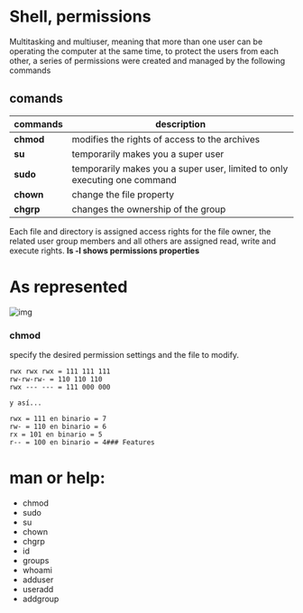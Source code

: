 # Shell, permissions
Multitasking and multiuser, meaning that more than one user can be operating the computer at the same time, to protect the users from each other, a series of permissions were created and managed by the following commands 
## comands

| commands           | description                                                               |
| ----------------- | ------------------------------------------------------------------ |
| **chmod** | modifies the rights of access to the archives |
| **su** | temporarily makes you a super user |
| **sudo** | temporarily makes you a super user, limited to only executing one command  |
| **chown** | change the file property  |
| **chgrp** | changes the ownership of the group |

Each file and directory is assigned access rights for the file owner, the related user group members and all others are assigned read, write and execute rights.
**ls -l shows permissions properties**

# As represented
![img](https://translate.google.com/website?sl=en&tl=es&hl=es&client=webapp&u=http://linuxcommand.org/images/file_permissions.png)
### chmod
specify the desired permission settings and the file to modify.

    rwx rwx rwx = 111 111 111
    rw-rw-rw- = 110 110 110
    rwx --- --- = 111 000 000
    
    y así...
    
    rwx = 111 en binario = 7
    rw- = 110 en binario = 6
    rx = 101 en binario = 5
    r-- = 100 en binario = 4### Features
# man or help:

* chmod
* sudo
* su
* chown
* chgrp
* id
* groups
* whoami
* adduser
* useradd
* addgroup
 
